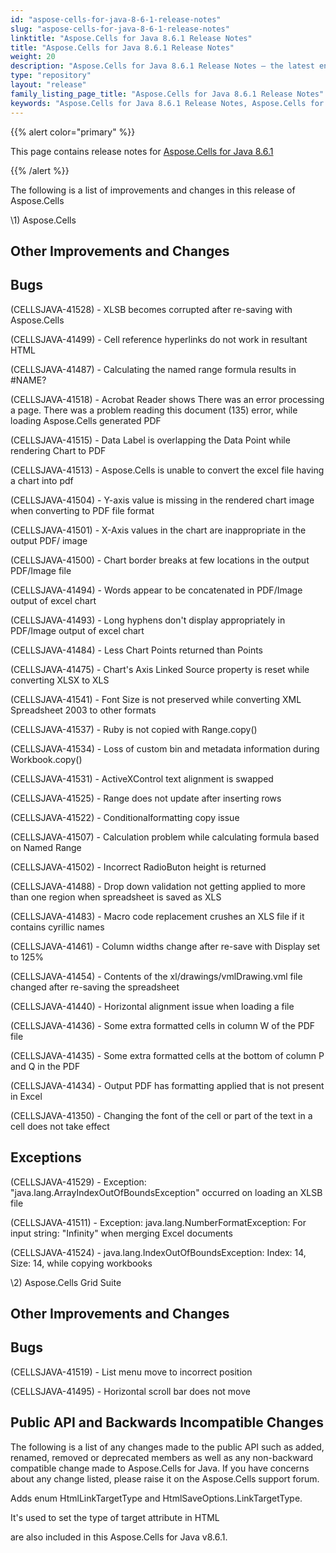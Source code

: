 ```yaml
---
id: "aspose-cells-for-java-8-6-1-release-notes"
slug: "aspose-cells-for-java-8-6-1-release-notes"
linktitle: "Aspose.Cells for Java 8.6.1 Release Notes"
title: "Aspose.Cells for Java 8.6.1 Release Notes"
weight: 20
description: "Aspose.Cells for Java 8.6.1 Release Notes – the latest enhancements, new features, and fixes."
type: "repository"
layout: "release"
family_listing_page_title: "Aspose.Cells for Java 8.6.1 Release Notes"
keywords: "Aspose.Cells for Java 8.6.1 Release Notes, Aspose.Cells for Java 8.6.1 updates and fixes"
---
```


{{% alert color="primary" %}} 

This page contains release notes for [Aspose.Cells for Java 8.6.1](https://releases.aspose.com/cells/java/new-releases/aspose.cells-for-java-8.6.1/)

{{% /alert %}} 

The following is a list of improvements and changes in this release of Aspose.Cells 



\1) Aspose.Cells 


## **Other Improvements and Changes**

## **Bugs**


(CELLSJAVA-41528) - XLSB becomes corrupted after re-saving with Aspose.Cells 

(CELLSJAVA-41499) - Cell reference hyperlinks do not work in resultant HTML 

(CELLSJAVA-41487) - Calculating the named range formula results in #NAME? 

(CELLSJAVA-41518) - Acrobat Reader shows There was an error processing a page. There was a problem reading this document (135) error, while loading Aspose.Cells generated PDF 

(CELLSJAVA-41515) - Data Label is overlapping the Data Point while rendering Chart to PDF 

(CELLSJAVA-41513) - Aspose.Cells is unable to convert the excel file having a chart into pdf 

(CELLSJAVA-41504) - Y-axis value is missing in the rendered chart image when converting to PDF file format 

(CELLSJAVA-41501) - X-Axis values in the chart are inappropriate in the output PDF/ image 

(CELLSJAVA-41500) - Chart border breaks at few locations in the output PDF/Image file 

(CELLSJAVA-41494) - Words appear to be concatenated in PDF/Image output of excel chart 

(CELLSJAVA-41493) - Long hyphens don't display appropriately in PDF/Image output of excel chart 

(CELLSJAVA-41484) - Less Chart Points returned than Points 

(CELLSJAVA-41475) - Chart's Axis Linked Source property is reset while converting XLSX to XLS 

(CELLSJAVA-41541) - Font Size is not preserved while converting XML Spreadsheet 2003 to other formats 

(CELLSJAVA-41537) - Ruby is not copied with Range.copy() 

(CELLSJAVA-41534) - Loss of custom bin and metadata information during Workbook.copy() 

(CELLSJAVA-41531) - ActiveXControl text alignment is swapped 

(CELLSJAVA-41525) - Range does not update after inserting rows 

(CELLSJAVA-41522) - Conditionalformatting copy issue 

(CELLSJAVA-41507) - Calculation problem while calculating formula based on Named Range 

(CELLSJAVA-41502) - Incorrect RadioButon height is returned 

(CELLSJAVA-41488) - Drop down validation not getting applied to more than one region when spreadsheet is saved as XLS 

(CELLSJAVA-41483) - Macro code replacement crushes an XLS file if it contains cyrillic names 

(CELLSJAVA-41461) - Column widths change after re-save with Display set to 125% 

(CELLSJAVA-41454) - Contents of the xl/drawings/vmlDrawing.vml file changed after re-saving the spreadsheet 

(CELLSJAVA-41440) - Horizontal alignment issue when loading a file 

(CELLSJAVA-41436) - Some extra formatted cells in column W of the PDF file 

(CELLSJAVA-41435) - Some extra formatted cells at the bottom of column P and Q in the PDF 

(CELLSJAVA-41434) - Output PDF has formatting applied that is not present in Excel 

(CELLSJAVA-41350) - Changing the font of the cell or part of the text in a cell does not take effect 


## **Exceptions**


(CELLSJAVA-41529) - Exception: "java.lang.ArrayIndexOutOfBoundsException" occurred on loading an XLSB file 

(CELLSJAVA-41511) - Exception: java.lang.NumberFormatException: For input string: "Infinity" when merging Excel documents 

(CELLSJAVA-41524) - java.lang.IndexOutOfBoundsException: Index: 14, Size: 14, while copying workbooks 



\2) Aspose.Cells Grid Suite 


## **Other Improvements and Changes**

## **Bugs**


(CELLSJAVA-41519) - List menu move to incorrect position 

(CELLSJAVA-41495) - Horizontal scroll bar does not move 


## **Public API and Backwards Incompatible Changes**


The following is a list of any changes made to the public API such as added, renamed, removed or deprecated members as well as any non-backward compatible change made to Aspose.Cells for Java. If you have concerns about any change listed, please raise it on the Aspose.Cells support forum. 



Adds enum HtmlLinkTargetType and HtmlSaveOptions.LinkTargetType. 

It's used to set the type of target attribute in HTML 

are also included in this Aspose.Cells for Java v8.6.1. 
